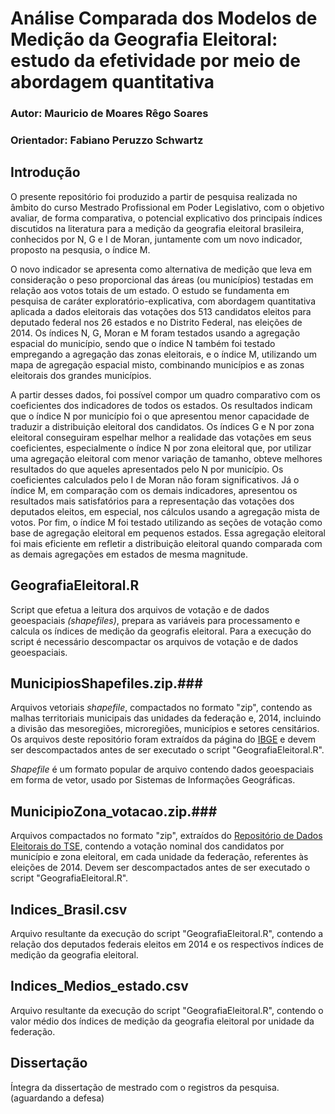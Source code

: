 # Análise Comparada dos Modelos de Medição da Geografia Eleitoral: estudo da efetividade por meio de abordagem quantitativa

### Autor: Mauricio de Moares Rêgo Soares
### Orientador: Fabiano Peruzzo Schwartz

## Introdução

O presente repositório foi produzido a partir de pesquisa realizada no âmbito do curso Mestrado Profissional em Poder Legislativo, com o objetivo avaliar, de forma comparativa, o potencial explicativo dos principais índices discutidos na literatura para a medição da geografia eleitoral brasileira, conhecidos por N, G e I de Moran, juntamente com um novo indicador, proposto na pesqusia, o índice M.

O novo indicador se apresenta como alternativa de medição que leva em consideração o peso proporcional das áreas (ou municípios) testadas em relação aos votos totais de um estado. O estudo se fundamenta em pesquisa de caráter exploratório-explicativa, com abordagem quantitativa aplicada a dados eleitorais das votações dos 513 candidatos eleitos para deputado federal nos 26 estados e no Distrito Federal, nas eleições de 2014. Os índices N, G, Moran e M foram testados usando a agregação espacial do município, sendo que o índice N também foi testado empregando a agregação das zonas eleitorais, e o índice M, utilizando um mapa de agregação espacial misto, combinando municípios e as zonas eleitorais dos grandes municípios.

A partir desses dados, foi possível compor um quadro comparativo com os coeficientes dos indicadores de todos os estados. Os resultados indicam que o índice N por município foi o que apresentou menor capacidade de traduzir a distribuição eleitoral dos candidatos. Os índices G e N por zona eleitoral conseguiram espelhar melhor a realidade das votações em seus coeficientes, especialmente o índice N por zona eleitoral que, por utilizar uma agregação eleitoral com menor variação de tamanho, obteve melhores resultados do que aqueles apresentados pelo N por município. Os coeficientes calculados pelo I de Moran não foram significativos. Já o índice M, em comparação com os demais indicadores, apresentou os resultados mais satisfatórios para a representação das votações dos deputados eleitos, em especial, nos cálculos usando a agregação mista de votos. Por fim, o índice M foi testado utilizando as seções de votação como base de agregação eleitoral em pequenos estados. Essa agregação eleitoral foi mais eficiente em refletir a distribuição eleitoral quando comparada com as demais agregações em estados de mesma magnitude.

## GeografiaEleitoral.R

Script que efetua a leitura dos arquivos de votação e de dados geoespaciais *(shapefiles)*, prepara as variáveis para processamento e calcula os índices de medição da geografis eleitoral. Para a execução do script é necessário descompactar os arquivos de votação e de dados geoespaciais.

## MunicipiosShapefiles.zip.###

Arquivos vetoriais *shapefile*, compactados no formato "zip", contendo as malhas territoriais municipais das unidades da federação e, 2014, incluindo a divisão das mesoregiões, microregiões, municípios e setores censitários. Os arquivos deste repositório foram extraídos da página do [IBGE](https://downloads.ibge.gov.br/downloads_geociencias.htm) e devem ser descompactados antes de ser executado o script "GeografiaEleitoral.R".

*Shapefile* é um formato popular de arquivo contendo dados geoespaciais em forma de vetor, usado por Sistemas de Informações Geográficas.

## MunicipioZona_votacao.zip.###

Arquivos compactados no formato "zip", extraídos do [Repositório de Dados Eleitorais do TSE](http://www.tse.jus.br/eleicoes/estatisticas/repositorio-de-dados-eleitorais-1/repositorio-de-dados-eleitorais), contendo a votação nominal dos candidatos por município e zona eleitoral, em cada unidade da federação, referentes às eleições de 2014. Devem ser descompactados antes de ser executado o script "GeografiaEleitoral.R".

## Indices_Brasil.csv

Arquivo resultante da execução do script "GeografiaEleitoral.R", contendo a relação dos deputados federais eleitos em 2014 e os respectivos índices de medição da geografia eleitoral.

## Indices_Medios_estado.csv

Arquivo resultante da execução do script "GeografiaEleitoral.R", contendo o valor médio dos índices de medição da geografia eleitoral por unidade da federação.

## Dissertação

Íntegra da dissertação de mestrado com o registros da pesquisa. (aguardando a defesa)






